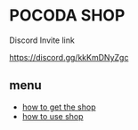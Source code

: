 # POCODA SHOP
Discord Invite link

https://discord.gg/kkKmDNyZgc

## menu
* [how to get the shop](https://github.com/pocoda7428/shop/tree/main/how%20to%20get%20the%20shop)
* [how to use shop](https://github.com/pocoda7428/shop/tree/main/how%20to%20use%20shop)
